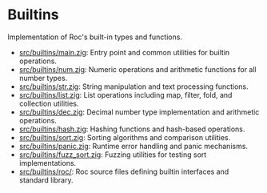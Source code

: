 # Builtins

Implementation of Roc's built-in types and functions.

- [src/builtins/main.zig](./main.zig): Entry point and common utilities for builtin operations.
- [src/builtins/num.zig](./num.zig): Numeric operations and arithmetic functions for all number types.
- [src/builtins/str.zig](./str.zig): String manipulation and text processing functions.
- [src/builtins/list.zig](./list.zig): List operations including map, filter, fold, and collection utilities.
- [src/builtins/dec.zig](./dec.zig): Decimal number type implementation and arithmetic operations.
- [src/builtins/hash.zig](./hash.zig): Hashing functions and hash-based operations.
- [src/builtins/sort.zig](./sort.zig): Sorting algorithms and comparison utilities.
- [src/builtins/panic.zig](./panic.zig): Runtime error handling and panic mechanisms.
- [src/builtins/fuzz_sort.zig](./fuzz_sort.zig): Fuzzing utilities for testing sort implementations.
- [src/builtins/roc/](./roc/): Roc source files defining builtin interfaces and standard library.
